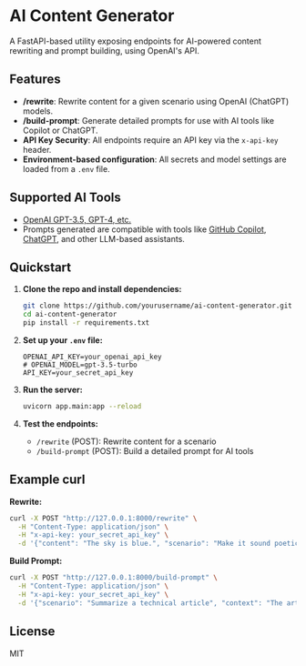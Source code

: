# AI Content Generator

A FastAPI-based utility exposing endpoints for AI-powered content rewriting and prompt building, using OpenAI's API.

## Features

- **/rewrite**: Rewrite content for a given scenario using OpenAI (ChatGPT) models.
- **/build-prompt**: Generate detailed prompts for use with AI tools like Copilot or ChatGPT.
- **API Key Security**: All endpoints require an API key via the `x-api-key` header.
- **Environment-based configuration**: All secrets and model settings are loaded from a `.env` file.

## Supported AI Tools

- [OpenAI GPT-3.5, GPT-4, etc.](https://platform.openai.com/docs/models)
- Prompts generated are compatible with tools like [GitHub Copilot](https://github.com/features/copilot), [ChatGPT](https://chat.openai.com/), and other LLM-based assistants.

## Quickstart

1. **Clone the repo and install dependencies:**

   ```sh
   git clone https://github.com/yourusername/ai-content-generator.git
   cd ai-content-generator
   pip install -r requirements.txt
   ```

2. **Set up your `.env` file:**

   ```env
   OPENAI_API_KEY=your_openai_api_key
   # OPENAI_MODEL=gpt-3.5-turbo
   API_KEY=your_secret_api_key
   ```

3. **Run the server:**

   ```sh
   uvicorn app.main:app --reload
   ```

4. **Test the endpoints:**
   - `/rewrite` (POST): Rewrite content for a scenario
   - `/build-prompt` (POST): Build a detailed prompt for AI tools

## Example curl

**Rewrite:**

```sh
curl -X POST "http://127.0.0.1:8000/rewrite" \
  -H "Content-Type: application/json" \
  -H "x-api-key: your_secret_api_key" \
  -d '{"content": "The sky is blue.", "scenario": "Make it sound poetic."}'
```

**Build Prompt:**

```sh
curl -X POST "http://127.0.0.1:8000/build-prompt" \
  -H "Content-Type: application/json" \
  -H "x-api-key: your_secret_api_key" \
  -d '{"scenario": "Summarize a technical article", "context": "The article is about FastAPI deployment best practices."}'
```

## License

MIT
